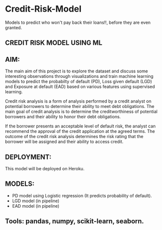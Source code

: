 # Credit-Risk-Model
Models to predict who won't pay back their loans!!, before they are even granted.
## CREDIT RISK MODEL USING ML
## AIM:
The main aim of this project is to explore the dataset and discuss some interesting observations through visualizations and train machine learning models to predict the probabilty of default (PD), Loss given default (LGD) and Exposure at default (EAD) based on various features using supervised learning.

Credit risk analysis is a form of analysis performed by a credit analyst on potential borrowers to determine their ability to meet debt obligations. The main goal of credit analysis is to determine the creditworthiness of potential borrowers and their ability to honor their debt obligations.

If the borrower presents an acceptable level of default risk, the analyst can recommend the approval of the credit application at the agreed terms. The outcome of the credit risk analysis determines the risk rating that the borrower will be assigned and their ability to access credit.

## DEPLOYMENT:
This model will be deployed on Heroku.

## MODELS:
- PD model using Logistic regression (It predicts probability of default).
- LGD model (in pipeline)
- EAD model (in pipeline)

## Tools: pandas, numpy, scikit-learn, seaborn.
